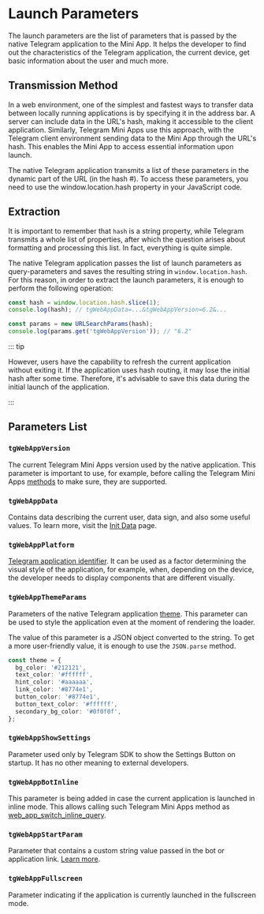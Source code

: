 # Launch Parameters

The launch parameters are the list of parameters that is passed by the native Telegram application
to the Mini App. It helps the developer to find out the characteristics of the Telegram application,
the current device, get basic information about the user and much more.

## Transmission Method

In a web environment, one of the simplest and fastest ways to transfer data between locally running 
applications is by specifying it in the address bar. A server can include data in the URL's hash, 
making it accessible to the client application. Similarly, Telegram Mini Apps use this approach, with 
the Telegram client environment sending data to the Mini App through the URL's hash. This enables 
the Mini App to access essential information upon launch.

The native Telegram application transmits a list of these parameters in the dynamic part of the URL 
(in the hash #). To access these parameters, you need to use the window.location.hash property in your JavaScript code.

## Extraction

It is important to remember that `hash` is a string property, while Telegram transmits a whole list
of properties, after which the question arises about formatting and processing this list. In fact,
everything is quite simple.

The native Telegram application passes the list of launch parameters as query-parameters and saves
the resulting string in `window.location.hash`. For this reason, in order to extract the launch
parameters, it is enough to perform the following operation:

```typescript title="Example on how to extract launch parameters"
const hash = window.location.hash.slice(1);
console.log(hash); // tgWebAppData=...&tgWebAppVersion=6.2&...

const params = new URLSearchParams(hash);
console.log(params.get('tgWebAppVersion')); // "6.2"
```

::: tip

However, users have the capability to refresh the current application without exiting it. If the
application uses hash routing, it may lose the initial hash after some time. Therefore, it's
advisable to save this data during the initial launch of the application.

:::

## Parameters List

### `tgWebAppVersion`

The current Telegram Mini Apps version used by the native application. This parameter is important
to use, for example, before calling the Telegram Mini
Apps [methods](methods.md) to make sure, they are supported.

### `tgWebAppData`

Contains data describing the current user, data sign, and also some useful values. To learn more,
visit the [Init Data](init-data.md) page.

### `tgWebAppPlatform`

[Telegram application identifier](about.md#supported-applications). It can be used as a
factor
determining the visual style of the application, for example, when, depending on the device, the
developer needs to display components that are different visually.

### `tgWebAppThemeParams`

Parameters of the native Telegram application [theme](theming.md). This parameter
can be used to style the application even at the moment of rendering the loader.

The value of this parameter is a JSON object converted to the string. To get a more user-friendly
value, it is enough to use the `JSON.parse` method.

```typescript
const theme = {
  bg_color: '#212121',
  text_color: '#ffffff',
  hint_color: '#aaaaaa',
  link_color: '#8774e1',
  button_color: '#8774e1',
  button_text_color: '#ffffff',
  secondary_bg_color: '#0f0f0f',
};
```

### `tgWebAppShowSettings`

Parameter used only by Telegram SDK to show the Settings Button on startup. It has
no other meaning to external developers.

### `tgWebAppBotInline`

This parameter is being added in case the current application is launched in inline mode. This
allows calling such Telegram Mini Apps method
as [web_app_switch_inline_query](methods.md#web-app-switch-inline-query).

### `tgWebAppStartParam`

Parameter that contains a custom string value passed in the bot or application
link. [Learn more](start-parameter.md).

### `tgWebAppFullscreen`

Parameter indicating if the application is currently launched in the fullscreen mode.

